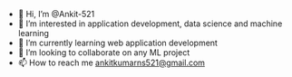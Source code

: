 - 👋 Hi, I’m @Ankit-521
- 👀 I’m interested in application development, data science and machine learning
- 🌱 I’m currently learning web application development
- 💞️ I’m looking to collaborate on any ML project
- 📫 How to reach me ankitkumarns521@gmail.com

<!---
Ankit-521/Ankit-521 is a ✨ special ✨ repository because its `README.md` (this file) appears on your GitHub profile.
You can click the Preview link to take a look at your changes.
--->
